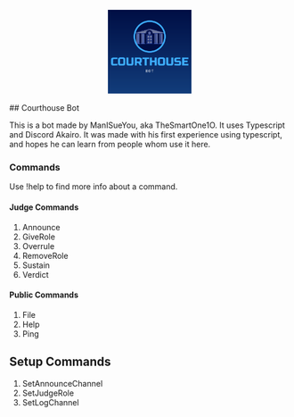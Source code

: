 <p align="center">
    <a href="https://discord.com/api/oauth2/authorize?client_id=800641313472249867&permissions=2080894192&scope=applications.commands%20bot"><img src="/assets/courthouse_logo.png" alt="Courthouse Bot" height="150" /></a>
</p>
## Courthouse Bot

This is a bot made by ManISueYou, aka TheSmartOne1O. It uses Typescript and Discord Akairo. It was made with his first experience using typescript, and hopes he can learn from people whom use it here.

### Commands
Use !help <command> to find more info about a command.

#### Judge Commands
1. Announce
2. GiveRole
3. Overrule
4. RemoveRole
5. Sustain
6. Verdict

#### Public Commands
1. File
2. Help
3. Ping

## Setup Commands
1. SetAnnounceChannel
2. SetJudgeRole
3. SetLogChannel
